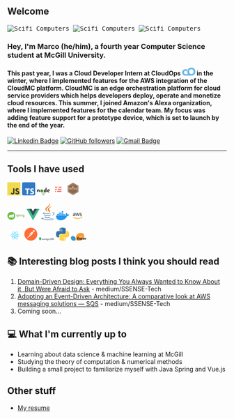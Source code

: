 

## Welcome
<!-- <a href="https://www.linkedin.com/in/abhisheknaiidu/">
  <img align="left" alt="Marco's LinkedIN" width="30px" src="https://raw.githubusercontent.com/peterthehan/peterthehan/master/assets/linkedin.svg" />
</a>
<a href="https://discord.gg/XTW52Kt">
  <img align="left" alt="Marco's Discord" width="30px" src="https://raw.githubusercontent.com/peterthehan/peterthehan/master/assets/discord.svg" />
</a> -->

<kbd>
<img src = 'https://digitalsynopsis.com/wp-content/uploads/2016/05/sci-fi-monochromatic-gif-animations-carl-burton-10.gif' alt = 'Scifi Computers' width="260"/> 
<img src = 'https://digitalsynopsis.com/wp-content/uploads/2016/05/sci-fi-monochromatic-gif-animations-carl-burton-7.gif' alt = 'Scifi Computers' width="260"/>
<img src = 'https://digitalsynopsis.com/wp-content/uploads/2016/05/sci-fi-monochromatic-gif-animations-carl-burton-12.gif' alt = 'Scifi Computers' width="260"/>
</kbd>

<br />

### Hey, I'm Marco (he/him), a fourth year Computer Science student at McGill University. 

#### This past year, I was a Cloud Developer Intern at CloudOps <img src = 'https://github.com/mcaniglia16/mcaniglia16/blob/main/icons/CloudOps-logo.png' width='30'/> in the winter, where I implemented features for the AWS integration of the CloudMC platform. CloudMC is an edge orchestration platform for cloud service providers which helps developers deploy, operate and monetize cloud resources. This summer, I joined Amazon's Alexa organization, where I implemented features for the calendar team. My focus was adding feature support for a prototype device, which is set to launch by the end of the year.

[![Linkedin Badge](https://img.shields.io/badge/-Marco%20Caniglia-blue?style=social&logo=Linkedin&logoColor=blue&link=https://www.linkedin.com/in/marco-caniglia/)](https://www.linkedin.com/in/marco-caniglia-465749141/) [![GitHub followers](https://img.shields.io/github/followers/mcaniglia16?label=Follow&style=social)](https://github.com/mcaniglia16/?tab=follow)  [![Gmail Badge](https://img.shields.io/badge/-marco.caniglia@mail.mcgill.ca-c14438?style=social&logo=Gmail&logoColor=red&link=mailto:marco.caniglia@mail.mcgill.ca)](mailto:marco.caniglia@mail.mcgill.ca)

<!-- ![](https://img.shields.io/badge/LinkedIn-<WORD_ON_RIGHT>-informational?style=flat&logo=<LOGO_NAME>&logoColor=white&color=990c30) -->

<hr />

## Tools I have used
<img src = 'https://github.com/mcaniglia16/mcaniglia16/blob/main/icons/JS.png' width='30'/> <img src = 'https://github.com/mcaniglia16/mcaniglia16/blob/main/icons/TS.png' width='30'/> 
<img src = 'https://github.com/mcaniglia16/mcaniglia16/blob/main/icons/node.png' width='30'/> <img src = 'https://github.com/mcaniglia16/mcaniglia16/blob/main/icons/serverless.png' width='30'/> <img src = 'https://github.com/mcaniglia16/mcaniglia16/blob/main/icons/mocha.png' width='30'/> 

<img src = 'https://github.com/mcaniglia16/mcaniglia16/blob/main/icons/spring.png' width='40'/> <img src = 'https://github.com/mcaniglia16/mcaniglia16/blob/main/icons/vue.png' width='30'/> <img src = 'https://github.com/mcaniglia16/mcaniglia16/blob/main/icons/58480979cef1014c0b5e4901.png' width='30'/> <img src = 'https://github.com/mcaniglia16/mcaniglia16/blob/main/icons/docker.png' width='30'/> <img src = 'https://github.com/mcaniglia16/mcaniglia16/blob/main/icons/aws.png' width='30'/> 

<img src = 'https://github.com/mcaniglia16/mcaniglia16/blob/main/icons/react.png' width='35'/> <img src = 'https://github.com/mcaniglia16/mcaniglia16/blob/main/icons/postman.png' width='30'/> <img src = 'https://github.com/mcaniglia16/mcaniglia16/blob/main/icons/mongo.png' width='35'/> <img src = 'https://github.com/mcaniglia16/mcaniglia16/blob/main/icons/python.png' width='30'/> <img src = 'https://github.com/mcaniglia16/mcaniglia16/blob/main/icons/scikit.png' width='35'/>  

## 📚 Interesting blog posts I think you should read 
1. [Domain-Driven Design: Everything You Always Wanted to Know About it, But Were Afraid to Ask](https://medium.com/ssense-tech/domain-driven-design-everything-you-always-wanted-to-know-about-it-but-were-afraid-to-ask-a85e7b74497a) - medium/SSENSE-Tech 
2. [Adopting an Event-Driven Architecture: A comparative look at AWS messaging solutions — SQS](https://medium.com/ssense-tech/adopting-an-event-driven-architecture-a-comparative-look-at-aws-messaging-solutions-sqs-94f5532d68b2) - medium/SSENSE-Tech
3. Coming soon...

## 💻 What I'm currently up to
* Learning about data science & machine learning at McGill
* Studying the theory of computation & numerical methods
* Building a small project to familiarize myself with Java Spring and Vue.js

## Other stuff
* [My resume](https://www.linkedin.com/in/marco-caniglia-465749141/detail/overlay-view/urn:li:fsd_profileTreasuryMedia:(ACoAACJ1p00BJTpBaXiVpiSNyfEG2j7Gz79HRfI,1635470624992)/?lipi=urn%3Ali%3Apage%3Ad_flagship3_profile_view_base%3B%2F4J%2BkfEXQ%2FCNP6qaDyjtNg%3D%3D&licu=urn%3Ali%3Acontrol%3Ad_flagship3_profile_view_base-featured_item_detail_view)
